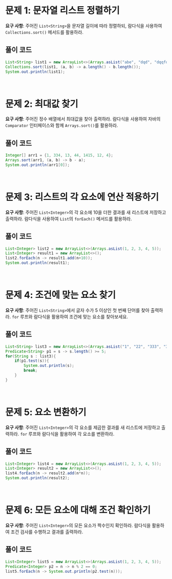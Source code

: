 # 문제 1: 문자열 리스트 정렬하기
**요구 사항**: 주어진 `List<String>`을 문자열 길이에 따라 정렬하되, 람다식을 사용하여 `Collections.sort()` 메서드를 활용하라.

## 풀이 코드
```java
List<String> list1 = new ArrayList<>(Arrays.asList("abe", "dqd", "dqqfqg", "dqwdqwwqf", "dqwdwfqg", "fq"));
Collections.sort(list1, (a, b) -> a.length() - b.length());
System.out.println(list1);
```

<br>

# 문제 2: 최대값 찾기
**요구 사항**: 주어진 정수 배열에서 최대값을 찾아 출력하라. 람다식을 사용하여 자바의 `Comparator` 인터페이스와 함께 `Arrays.sort()`를 활용하라.

## 풀이 코드
```java
Integer[] arr1 = {1, 334, 13, 44, 1415, 12, 4};
Arrays.sort(arr1, (a, b) -> b - a);
System.out.println(arr1[0]);
```

<br>

# 문제 3: 리스트의 각 요소에 연산 적용하기
**요구 사항**: 주어진 `List<Integer>`의 각 요소에 10을 더한 결과를 새 리스트에 저장하고 출력하라. 람다식을 사용하여 `List`의 `forEach()` 메서드를 활용하라.

## 풀이 코드
```java
List<Integer> list2 = new ArrayList<>(Arrays.asList(1, 2, 3, 4, 5));
List<Integer> result1 = new ArrayList<>();
list2.forEach(n -> result1.add(n+10));
System.out.println(result1);
```

<br>

# 문제 4: 조건에 맞는 요소 찾기
**요구 사항**: 주어진 `List<String>`에서 글자 수가 5 이상인 첫 번째 단어를 찾아 출력하라. `for` 루프와 람다식을 활용하여 조건에 맞는 요소를 찾아보세요.

## 풀이 코드
```java
List<String> list3 = new ArrayList<>(Arrays.asList("1", "22", "333", "333", "4444", "55555", "55555", "666666"));
Predicate<String> p1 = s -> s.length() >= 5;
for(String s : list3){
    if(p1.test(s)){
        System.out.println(s);
        break;
    }
}
```

<br>

# 문제 5: 요소 변환하기
**요구 사항**: 주어진 `List<Integer>`의 각 요소를 제곱한 결과를 새 리스트에 저장하고 출력하라. `for` 루프와 람다식을 활용하여 각 요소를 변환하라.

## 풀이 코드
```java
List<Integer> list4 = new ArrayList<>(Arrays.asList(1, 2, 3, 4, 5));
List<Integer> result2 = new ArrayList<>();
list4.forEach(n -> result2.add(n*n));
System.out.println(result2);
```

<br>


# 문제 6: 모든 요소에 대해 조건 확인하기
**요구 사항**: 주어진 `List<Integer>`의 모든 요소가 짝수인지 확인하라. 람다식을 활용하여 조건 검사를 수행하고 결과를 출력하라.

## 풀이 코드
```java
List<Integer> list5 = new ArrayList<>(Arrays.asList(1, 2, 3, 4, 5));
Predicate<Integer> p2 = n -> n % 2 == 0;
list5.forEach(n -> System.out.println(p2.test(n)));
```
